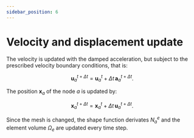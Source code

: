 ```yaml
---
sidebar_position: 6
---
```


# Velocity and displacement update

The velocity is updated with the damped acceleration, but subject to the
prescribed velocity boundary conditions, that is:

$$
\mathbf{u}_{a}^{t+\Delta t}=\mathbf{u}_{a}^{t}+\Delta t \, \mathbf{a}_{a}^{t+\Delta t}.
$$

The position $\mathbf{x}_{a}$ of the node $a$ is updated by:

$$
\mathbf{x}_{a}^{t+\Delta t}=\mathbf{x}_{a}^{t}+\Delta t \, \mathbf{u}_{a}^{t+\Delta t}.
$$

Since the mesh is changed, the shape function derivates $N_{a}^{e}$ and
the element volume $\Omega_{e}$ are updated every time step.
